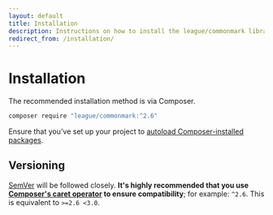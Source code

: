 ```yaml
---
layout: default
title: Installation
description: Instructions on how to install the league/commonmark library
redirect_from: /installation/
---
```


# Installation

The recommended installation method is via Composer.

```bash
composer require "league/commonmark:^2.6"
```

Ensure that you’ve set up your project to [autoload Composer-installed packages](https://getcomposer.org/doc/01-basic-usage.md#autoloading).

## Versioning

[SemVer](http://semver.org/) will be followed closely.  **It's highly recommended that you use [Composer's caret operator](https://getcomposer.org/doc/articles/versions.md#caret-version-range-) to ensure compatibility**; for example: `^2.6`.  This is equivalent to `>=2.6 <3.0`.
